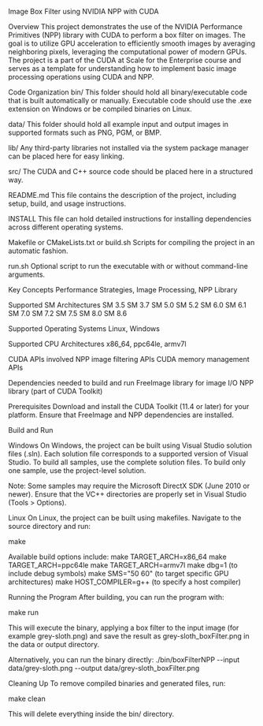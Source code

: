 Image Box Filter using NVIDIA NPP with CUDA

Overview
This project demonstrates the use of the NVIDIA Performance Primitives (NPP) library with CUDA to perform a box filter on images. The goal is to utilize GPU acceleration to efficiently smooth images by averaging neighboring pixels, leveraging the computational power of modern GPUs. The project is a part of the CUDA at Scale for the Enterprise course and serves as a template for understanding how to implement basic image processing operations using CUDA and NPP.

Code Organization
bin/ This folder should hold all binary/executable code that is built automatically or manually. Executable code should use the .exe extension on Windows or be compiled binaries on Linux.

data/ This folder should hold all example input and output images in supported formats such as PNG, PGM, or BMP.

lib/ Any third-party libraries not installed via the system package manager can be placed here for easy linking.

src/ The CUDA and C++ source code should be placed here in a structured way.

README.md This file contains the description of the project, including setup, build, and usage instructions.

INSTALL This file can hold detailed instructions for installing dependencies across different operating systems.

Makefile or CMakeLists.txt or build.sh Scripts for compiling the project in an automatic fashion.

run.sh Optional script to run the executable with or without command-line arguments.

Key Concepts
Performance Strategies, Image Processing, NPP Library

Supported SM Architectures
SM 3.5
SM 3.7
SM 5.0
SM 5.2
SM 6.0
SM 6.1
SM 7.0
SM 7.2
SM 7.5
SM 8.0
SM 8.6

Supported Operating Systems
Linux, Windows

Supported CPU Architectures
x86_64, ppc64le, armv7l

CUDA APIs involved
NPP image filtering APIs
CUDA memory management APIs

Dependencies needed to build and run
FreeImage library for image I/O
NPP library (part of CUDA Toolkit)

Prerequisites
Download and install the CUDA Toolkit (11.4 or later) for your platform. Ensure that FreeImage and NPP dependencies are installed.

Build and Run

Windows
On Windows, the project can be built using Visual Studio solution files (.sln). Each solution file corresponds to a supported version of Visual Studio. To build all samples, use the complete solution files. To build only one sample, use the project-level solution.

Note: Some samples may require the Microsoft DirectX SDK (June 2010 or newer). Ensure that the VC++ directories are properly set in Visual Studio (Tools > Options).

Linux
On Linux, the project can be built using makefiles. Navigate to the source directory and run:

make

Available build options include:
make TARGET_ARCH=x86_64
make TARGET_ARCH=ppc64le
make TARGET_ARCH=armv7l
make dbg=1 (to include debug symbols)
make SMS="50 60" (to target specific GPU architectures)
make HOST_COMPILER=g++ (to specify a host compiler)

Running the Program
After building, you can run the program with:

make run

This will execute the binary, applying a box filter to the input image (for example grey-sloth.png) and save the result as grey-sloth_boxFilter.png in the data or output directory.

Alternatively, you can run the binary directly:
./bin/boxFilterNPP --input data/grey-sloth.png --output data/grey-sloth_boxFilter.png

Cleaning Up
To remove compiled binaries and generated files, run:

make clean

This will delete everything inside the bin/ directory.

